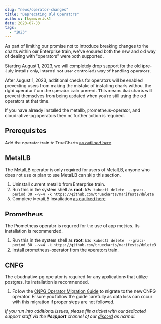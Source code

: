 ```yaml
---
slug: "news/operator-changes"
title: "Deprecating Old Operators"
authors: [kqmaverick]
date: 2023-07-03
tags:
  - "2023"
---
```


As part of limiting our promise not to introduce breaking changes to the charts within our Enterprise train, we've ensured both the new and old way of dealing with "operators" were both supported.

Starting August 1, 2023, we will completely drop support for the old (pre-July installs only, internal not user controlled) way of handling operators.

After August 1, 2023, additional checks for operators will be enabled, preventing users from making the mistake of installing charts without the right operator from the operator train present. This means that charts will prevent themselves from being updated when you're still using the old operators at that time.

If you have already installed the metallb, prometheus-operator, and cloudnative-pg operators then no further action is required.

## Prerequisites

Add the operator train to TrueCharts [as outlined here](/deprecated/scale#adding-truecharts)

## MetalLB

The MetalLB operator is only required for users of MetalLB, anyone who does not use or plan to use MetalLB can skip this section.

1. Uninstall current metallb from Enterprise train.
2. Run this in the system shell as **root**: `k3s kubectl delete  --grace-period 30 --v=4 -k https://github.com/truecharts/manifests/delete`
3. Complete MetalLB installation [as outlined here](/charts/premium/metallb-config/setup-guide/)

## Prometheus

The Prometheus operator is required for the use of app metrics. Its installation is recommended.

1. Run this in the system shell as **root**: `k3s kubectl delete  --grace-period 30 --v=4 -k https://github.com/truecharts/manifests/delete3`
2. Install [prometheus-operator](/charts/system/prometheus-operator/) from the operators train.

## CNPG

The cloudnative-pg operator is required for any applications that utilize postgres. Its installation is recommended.

1. Follow the [CNPG Operator Migration Guide](/deprecated/scale/guides/cnpg-migration-guide) to migrate to the new CNPG operator. Ensure you follow the guide carefully as data loss can occur with this migration if proper steps are not followed.

_If you run into additional issues, please file a ticket with our dedicated support staff via the **#support** channel of our [discord](/s/discord) as normal._
